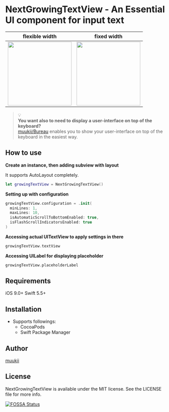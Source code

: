# NextGrowingTextView - An Essential UI component for input text

|flexible width | fixed width |
|---|---|
|<img width=200px src="https://user-images.githubusercontent.com/1888355/156420538-76b2d75b-ca50-46f0-b95f-056d2ef30953.gif" />|<img width=200px src="https://user-images.githubusercontent.com/1888355/156420669-f1a8003e-cd43-41c3-b482-7a5baf9d5561.gif" />|

> 💡  
**You want also to need to display a user-interface on top of the keyboard?**  
[muukii/Bureau](https://github.com/muukii/Bureau) enables you to show your user-interface on top of the keyboard in the easiest way.


## How to use

**Create an instance, then adding subview with layout**

It supports AutoLayout completely.

```swift
let growingTextView = NextGrowingTextView()
```

**Setting up with configuration**

```swift
growingTextView.configuration = .init(
  minLines: 1,
  maxLines: 10,
  isAutomaticScrollToBottomEnabled: true,
  isFlashScrollIndicatorsEnabled: true
)
```

**Accessing actual UITextView to apply settings in there**
```swift
growingTextView.textView
```

**Accessing UILabel for displaying placeholder**

```swift
growingTextView.placeholderLabel
```

## Requirements

iOS 9.0+ Swift 5.5+

## Installation

- Supports followings:
  - CocoaPods
  - Swift Package Manager

## Author

[muukii](https://github.com/muukii)

## License

NextGrowingTextView is available under the MIT license. See the LICENSE file for more info.

[![FOSSA Status](https://app.fossa.io/api/projects/git%2Bgithub.com%2Fmuukii%2FNextGrowingTextView.svg?type=large)](https://app.fossa.io/projects/git%2Bgithub.com%2Fmuukii%2FNextGrowingTextView?ref=badge_large)
